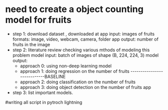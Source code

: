 # need to create a object counting model for fruits
- step 1: download dataset , downloaded at 
    app input: images of fruits formats: image, video, webcam, camera, folder
    app output: number of fruits in the image
- step 2: literature review checking various mthods of modeling this problem
    model input: batch of images of shape (B, 224, 224, 3)
    model output:
    - approach 0: using non-deep learning model 
    - approach 1: doing regression on the number of fruits       ----------------------------BASELINE
    - approach 2: doing classification on the number of fruits
    - approach 3: doing object detection on the number of fruits
        app
- step 3: list important models.


#writing all script in pytroch lightning